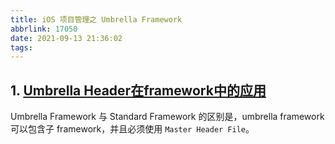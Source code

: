 ```yaml
---
title: iOS 项目管理之 Umbrella Framework
abbrlink: 17050
date: 2021-09-13 21:36:02
tags:
---
```


## 1. [Umbrella Header在framework中的应用](http://blog.startry.com/2015/08/25/Renaming-umbrella-header-for-iOS-framework/)

Umbrella Framework 与 Standard Framework 的区别是，umbrella framework 可以包含子 framework，并且必须使用 `Master Header File`。
